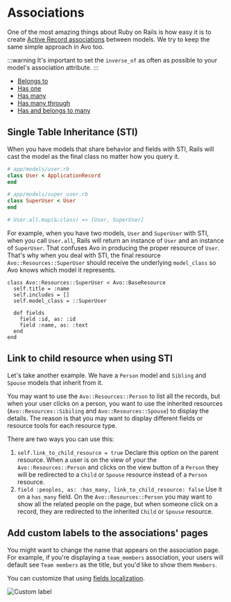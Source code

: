# Associations

One of the most amazing things about Ruby on Rails is how easy it is to create [Active Record associations](https://guides.rubyonrails.org/association_basics.html) between models. We try to keep the same simple approach in Avo too.

:::warning
It's important to set the `inverse_of` as often as possible to your model's association attribute.
:::

 - [Belongs to](./associations/belongs_to)
 - [Has one](./associations/has_one)
 - [Has many](./associations/has_many)
 - [Has many through](./associations/has_many#has-many-through)
 - [Has and belongs to many](./associations/has_and_belongs_to_many)

## Single Table Inheritance (STI)

When you have models that share behavior and fields with STI, Rails will cast the model as the final class no matter how you query it.

```ruby
# app/models/user.rb
class User < ApplicationRecord
end

# app/models/super_user.rb
class SuperUser < User
end

# User.all.map(&:class) => [User, SuperUser]
```

For example, when you have two models, `User` and `SuperUser` with STI, when you call `User.all`, Rails will return an instance of `User` and an instance of `SuperUser`. That confuses Avo in producing the proper resource of `User`. That's why when you deal with STI, the final resource `Avo::Resources::SuperUser` should receive the underlying `model_class` so Avo knows which model it represents.

```ruby{4}
class Avo::Resources::SuperUser < Avo::BaseResource
  self.title = :name
  self.includes = []
  self.model_class = ::SuperUser

  def fields
    field :id, as: :id
    field :name, as: :text
  end
end
```

## Link to child resource when using STI

Let's take another example. We have a `Person` model and `Sibling` and `Spouse` models that inherit from it.

You may want to use the `Avo::Resources::Person` to list all the records, but when your user clicks on a person, you want to use the inherited resources (`Avo::Resources::Sibiling` and `Avo::Resources::Spouse`) to display the details. The reason is that you may want to display different fields or resource tools for each resource type.

There are two ways you can use this:

1. `self.link_to_child_resource = true` Declare this option on the parent resource. When a user is on the <Index /> view of your the `Avo::Resources::Person` and clicks on the view button of a `Person` they will be redirected to a `Child` or `Spouse` resource instead of a `Person` resource.
2. `field :peoples, as: :has_many, link_to_child_resource: false` Use it on a `has_many` field. On the `Avo::Resources::Person` you may want to show all the related people on the <Show /> page, but when someone click on a record, they are redirected to the inherited `Child` or `Spouse` resource.

## Add custom labels to the associations' pages

You might want to change the name that appears on the association page. For example, if you're displaying a `team_members` association, your users will default see `Team members` as the title, but you'd like to show them `Members`.

You can customize that using [fields localization](localization.html#localizing-fields).

<img :src="('/assets/img/associations/custom-label.jpg')" alt="Custom label" class="border mb-4" />
